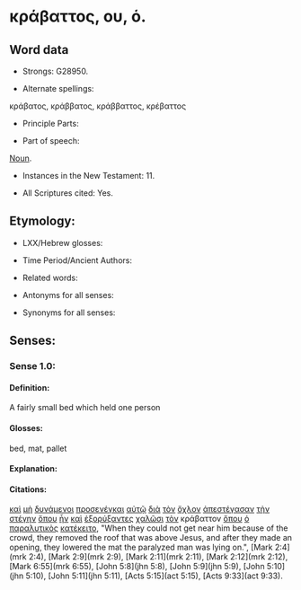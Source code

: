 # κράβαττος, ου, ὁ.

<!-- Status: S2=Needs2ndReview -->
<!-- Lexica used for edits: BDAG, FFM, LN, BN, A-S -->

## Word data

* Strongs: G28950.


* Alternate spellings:

κράβατος, κράββατος, κράββαττος, κρέβαττος

* Principle Parts: 

* Part of speech: 

[Noun](http://ugg.readthedocs.io/en/latest/noun.html).

* Instances in the New Testament: 11.

* All Scriptures cited: Yes.

## Etymology: 

* LXX/Hebrew glosses: 

* Time Period/Ancient Authors: 

* Related words: 

* Antonyms for all senses:

* Synonyms for all senses: 

## Senses:

### Sense 1.0:

#### Definition: 

A fairly small bed which held one person

#### Glosses:

bed, mat, pallet

#### Explanation:

#### Citations:

[καὶ](../G25320/01.md) [μὴ](../G33610/01.md) [δυνάμενοι](../G14100/01.md) [προσενέγκαι](../G43740/01.md) [αὐτῷ](../G08460/01.md) [διὰ](../G12230/01.md) [τὸν](../G35880/01.md) [ὄχλον](../G37930/01.md) [ἀπεστέγασαν](../G06480/01.md) [τὴν](../G35880/01.md) [στέγην](../G47210/01.md) [ὅπου](../G36990/01.md) [ἦν](../G99999/01.md) [καὶ](../G25320/01.md) [ἐξορύξαντες](../G18460/01.md) [χαλῶσι](../G54650/01.md) [τὸν](../G35880/01.md) κράβαττον [ὅπου](../G36990/01.md) [ὁ](../G35880/01.md) [παραλυτικὸς](../G38850/01.md) [κατέκειτο](../G26210/01.md), 
"When they could not get near him because of the crowd, they removed the roof that was above Jesus, and after they made an opening, they lowered the mat the paralyzed man was lying on.", 
[Mark 2:4](mrk 2:4),  [Mark 2:9](mrk 2:9),  [Mark 2:11](mrk 2:11),  [Mark 2:12](mrk 2:12),  [Mark 6:55](mrk 6:55),  [John 5:8](jhn 5:8),  [John 5:9](jhn 5:9),  [John 5:10](jhn 5:10),  [John 5:11](jhn 5:11),  [Acts 5:15](act 5:15),  [Acts 9:33](act 9:33).
